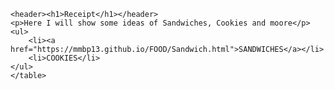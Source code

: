
<html>
<head>
	<meta charset="utf-8">
	<meta name="viewport" content="width=device-width, initial-scale=1">
	<title>Kitchen receipt</title>	
</head>
<body>

	<header><h1>Receipt</h1></header>
	<p>Here I will show some ideas of Sandwiches, Cookies and moore</p>
	<ul>
		<li><a href="https://mmbp13.github.io/FOOD/Sandwich.html">SANDWICHES</a></li>
		<li>COOKIES</li>
	</ul>
	</table>		
</body>
</html>
